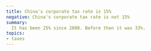 ```yaml
---
title: China's corporate tax rate is 15%
negative: China's corporate tax rate is not 15%
summary:
  It has been 25% since 2008. Before then it was 33%.
topics:
- taxes
---
```

